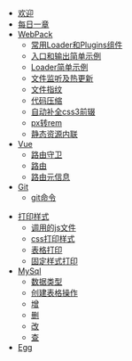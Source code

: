 * [欢迎](/)
* [每日一章](DailyChapter/)
* [WebPack](webpack/)
    * [常用Loader和Plugins组件](webpack/loader_plugins)
    * [入口和输出简单示例](webpack/entry_output_example)
    * [Loader简单示例](webpack/loader_example)
    * [文件监听及热更新](webpack/update)
    * [文件指纹](webpack/fingerprint)
    * [代码压缩](webpack/compression)
    * [自动补全css3前辍](webpack/forward)
    * [px转rem](webpack/csspx_conversion_rem)
    * [静态资源内联](webpack/inlining)
* [Vue](Vue/)
    * [路由守卫](Vue/guard)
    * [路由](Vue/router)
    * [路由元信息](Vue/routerMeta)
* [Git](Git/)
    * [git命令](Git/command)
<!-- * [TypeScript](TypeScript/)
    * [基础类型](TypeScript/basictype)
    * [接口类型](TypeScript/interface)
    * [函数类型](TypeScript/function)
    * [Class类型](TypeScript/class)
    * [枚举类型](TypeScript/enum) -->
<!-- * [Koa框架(nodejs)](Koa/)
    * [异步](Koa/async) -->
* [打印样式](Print/)
    * [调用的js文件](Print/print)
    * [css打印样式](Print/css_print)
    * [表格打印](Print/print_table)
    * [固定样式打印](Print/fixed_print)
* [MySql](MySql/)
    * [数据类型](MySql/type)
    * [创建表格操作](MySql/createdTable)
    * [增](MySql/addTable)
    * [删](MySql/deleteTable)
    * [改](MySql/changeTable)
    * [查](MySql/readmeTable)
* [Egg](Egg/)

